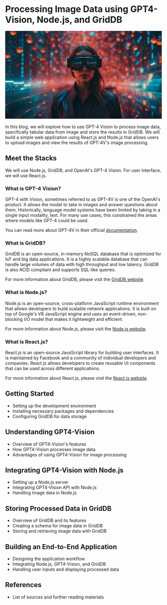 # Processing Image Data using GPT4-Vision, Node.js, and GridDB


![blog-gpt4-cover](blog-gpt4-cover.jpg)

In this blog, we will explore how to use GPT-4 Vision to process image data, specifically tabular data from image and store the results in GridDB. We will build a simple web application using React.js and Node.js that allows users to upload images and view the results of GPT-4V's image processing.

## Meet the Stacks

We will use Node.js, GridDB, and OpenAI's GPT-4 Vision. For user interface, we will use React.js.

### What is GPT-4 Vision? 

GPT-4 with Vision, sometimes referred to as GPT-4V is one of the OpenAI's product. It allows the model to take in images and answer questions about them. Historically, language model systems have been limited by taking in a single input modality, text. For many use cases, this constrained the areas where models like GPT-4 could be used.

You can read more about GPT-4V in their official [documentation](https://platform.openai.com/docs/guides/vision).

### What is GridDB?

GridDB is an open-source, in-memory NoSQL database that is optimized for IoT and big data applications. It is a highly scalable database that can handle large volumes of data with high throughput and low latency. GridDB is also ACID compliant and supports SQL-like queries. 

For more information about GridDB, please visit the [GridDB website](https://griddb.net/).

### What is Node.js?

Node.js is an open-source, cross-platform JavaScript runtime environment that allows developers to build scalable network applications. It is built on top of Google's V8 JavaScript engine and uses an event-driven, non-blocking I/O model that makes it lightweight and efficient. 

For more information about Node.js, please visit the [Node.js website](https://nodejs.org/en/).

### What is React.js?

React.js is an open-source JavaScript library for building user interfaces. It is maintained by Facebook and a community of individual developers and companies. React.js allows developers to create reusable UI components that can be used across different applications.

For more information about React.js, please visit the [React.js website](https://reactjs.org/).

## Getting Started

- Setting up the development environment
- Installing necessary packages and dependencies
- Configuring GridDB for data storage

## Understanding GPT4-Vision

- Overview of GPT4-Vision's features
- How GPT4-Vision processes image data
- Advantages of using GPT4-Vision for image processing

## Integrating GPT4-Vision with Node.js

- Setting up a Node.js server
- Integrating GPT4-Vision API with Node.js
- Handling image data in Node.js

## Storing Processed Data in GridDB

- Overview of GridDB and its features
- Creating a schema for image data in GridDB
- Storing and retrieving image data with GridDB

## Building an End-to-End Application

- Designing the application workflow
- Integrating Node.js, GPT4-Vision, and GridDB
- Handling user inputs and displaying processed data

## References

- List of sources and further reading materials

